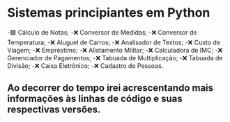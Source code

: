 # Sistemas principiantes em Python


-🟩 Cálculo de Notas;
-❌ Conversor de Medidas;
-❌ Conversor de Temperatura;
-❌ Aluguel de Carros;
-❌ Analisador de Textos;
-❌ Custo de Viagem;
-❌ Empréstimo;
-❌ Alistamento Militar;
-❌ Calculadora de IMC;
-❌ Gerenciador de Pagamentos;
-❌ Tabuada de Multiplicação;
-❌ Tabuada de Divisão;
-❌ Caixa Eletrônico;
-❌ Cadastro de Pessoas.

## Ao decorrer do tempo irei acrescentando mais informações às linhas de código e suas respectivas versões.
